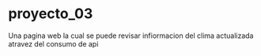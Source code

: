 # proyecto_03
Una pagina web la cual se puede revisar infiormacion del clima actualizada atravez del consumo de api
